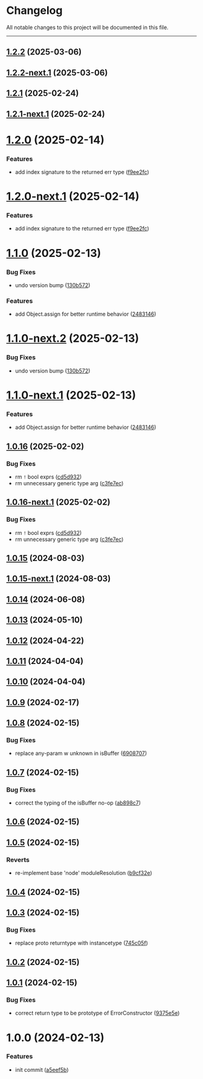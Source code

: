 # Changelog

All notable changes to this project will be documented in this file.

---

## [1.2.2](https://github.com/Nerdware-LLC/ts-type-safety-utils/compare/v1.2.1...v1.2.2) (2025-03-06)

## [1.2.2-next.1](https://github.com/Nerdware-LLC/ts-type-safety-utils/compare/v1.2.1...v1.2.2-next.1) (2025-03-06)

## [1.2.1](https://github.com/Nerdware-LLC/ts-type-safety-utils/compare/v1.2.0...v1.2.1) (2025-02-24)

## [1.2.1-next.1](https://github.com/Nerdware-LLC/ts-type-safety-utils/compare/v1.2.0...v1.2.1-next.1) (2025-02-24)

# [1.2.0](https://github.com/Nerdware-LLC/ts-type-safety-utils/compare/v1.1.0...v1.2.0) (2025-02-14)


### Features

* add index signature to the returned err type ([f9ee2fc](https://github.com/Nerdware-LLC/ts-type-safety-utils/commit/f9ee2fc1b32945dd8729fbab4bc9e038604f0b09))

# [1.2.0-next.1](https://github.com/Nerdware-LLC/ts-type-safety-utils/compare/v1.1.0...v1.2.0-next.1) (2025-02-14)


### Features

* add index signature to the returned err type ([f9ee2fc](https://github.com/Nerdware-LLC/ts-type-safety-utils/commit/f9ee2fc1b32945dd8729fbab4bc9e038604f0b09))

# [1.1.0](https://github.com/Nerdware-LLC/ts-type-safety-utils/compare/v1.0.16...v1.1.0) (2025-02-13)


### Bug Fixes

* undo version bump ([130b572](https://github.com/Nerdware-LLC/ts-type-safety-utils/commit/130b572600d6e6d9363f97e17d24e2aa6b787c94))


### Features

* add Object.assign for better runtime behavior ([2483146](https://github.com/Nerdware-LLC/ts-type-safety-utils/commit/2483146854e52044129b2daaa2503c93cad33a81))

# [1.1.0-next.2](https://github.com/Nerdware-LLC/ts-type-safety-utils/compare/v1.1.0-next.1...v1.1.0-next.2) (2025-02-13)


### Bug Fixes

* undo version bump ([130b572](https://github.com/Nerdware-LLC/ts-type-safety-utils/commit/130b572600d6e6d9363f97e17d24e2aa6b787c94))

# [1.1.0-next.1](https://github.com/Nerdware-LLC/ts-type-safety-utils/compare/v1.0.16...v1.1.0-next.1) (2025-02-13)


### Features

* add Object.assign for better runtime behavior ([2483146](https://github.com/Nerdware-LLC/ts-type-safety-utils/commit/2483146854e52044129b2daaa2503c93cad33a81))

## [1.0.16](https://github.com/Nerdware-LLC/ts-type-safety-utils/compare/v1.0.15...v1.0.16) (2025-02-02)


### Bug Fixes

* rm `!` bool exprs ([cd5d932](https://github.com/Nerdware-LLC/ts-type-safety-utils/commit/cd5d932bdadd2146ec2ab7c6a8ec6c99982aa38f))
* rm unnecessary generic type arg ([c3fe7ec](https://github.com/Nerdware-LLC/ts-type-safety-utils/commit/c3fe7ec9233de261b5adb77f1b58f20364cc46c2))

## [1.0.16-next.1](https://github.com/Nerdware-LLC/ts-type-safety-utils/compare/v1.0.15...v1.0.16-next.1) (2025-02-02)


### Bug Fixes

* rm `!` bool exprs ([cd5d932](https://github.com/Nerdware-LLC/ts-type-safety-utils/commit/cd5d932bdadd2146ec2ab7c6a8ec6c99982aa38f))
* rm unnecessary generic type arg ([c3fe7ec](https://github.com/Nerdware-LLC/ts-type-safety-utils/commit/c3fe7ec9233de261b5adb77f1b58f20364cc46c2))

## [1.0.15](https://github.com/Nerdware-LLC/ts-type-safety-utils/compare/v1.0.14...v1.0.15) (2024-08-03)

## [1.0.15-next.1](https://github.com/Nerdware-LLC/ts-type-safety-utils/compare/v1.0.14...v1.0.15-next.1) (2024-08-03)

## [1.0.14](https://github.com/Nerdware-LLC/ts-type-safety-utils/compare/v1.0.13...v1.0.14) (2024-06-08)

## [1.0.13](https://github.com/Nerdware-LLC/ts-type-safety-utils/compare/v1.0.12...v1.0.13) (2024-05-10)

## [1.0.12](https://github.com/Nerdware-LLC/ts-type-safety-utils/compare/v1.0.11...v1.0.12) (2024-04-22)

## [1.0.11](https://github.com/Nerdware-LLC/ts-type-safety-utils/compare/v1.0.10...v1.0.11) (2024-04-04)

## [1.0.10](https://github.com/Nerdware-LLC/ts-type-safety-utils/compare/v1.0.9...v1.0.10) (2024-04-04)

## [1.0.9](https://github.com/Nerdware-LLC/ts-type-safety-utils/compare/v1.0.8...v1.0.9) (2024-02-17)

## [1.0.8](https://github.com/Nerdware-LLC/ts-type-safety-utils/compare/v1.0.7...v1.0.8) (2024-02-15)


### Bug Fixes

* replace any-param w unknown in isBuffer ([6908707](https://github.com/Nerdware-LLC/ts-type-safety-utils/commit/69087071d592467e5cb6be6035d7e365d93f656e))

## [1.0.7](https://github.com/Nerdware-LLC/ts-type-safety-utils/compare/v1.0.6...v1.0.7) (2024-02-15)


### Bug Fixes

* correct the typing of the isBuffer no-op ([ab898c7](https://github.com/Nerdware-LLC/ts-type-safety-utils/commit/ab898c783b3ba86dc881ef7cc8eae43c76fa3048))

## [1.0.6](https://github.com/Nerdware-LLC/ts-type-safety-utils/compare/v1.0.5...v1.0.6) (2024-02-15)

## [1.0.5](https://github.com/Nerdware-LLC/ts-type-safety-utils/compare/v1.0.4...v1.0.5) (2024-02-15)


### Reverts

* re-implement base 'node' moduleResolution ([b9cf32e](https://github.com/Nerdware-LLC/ts-type-safety-utils/commit/b9cf32e323d486e6e3e931ff9f7f44978bc2886e))

## [1.0.4](https://github.com/Nerdware-LLC/ts-type-safety-utils/compare/v1.0.3...v1.0.4) (2024-02-15)

## [1.0.3](https://github.com/Nerdware-LLC/ts-type-safety-utils/compare/v1.0.2...v1.0.3) (2024-02-15)


### Bug Fixes

* replace proto returntype with instancetype ([745c05f](https://github.com/Nerdware-LLC/ts-type-safety-utils/commit/745c05f773f7d2b4989aeda67e54dcde7db4b0c3))

## [1.0.2](https://github.com/Nerdware-LLC/ts-type-safety-utils/compare/v1.0.1...v1.0.2) (2024-02-15)

## [1.0.1](https://github.com/Nerdware-LLC/ts-type-safety-utils/compare/v1.0.0...v1.0.1) (2024-02-15)


### Bug Fixes

* correct return type to be prototype of ErrorConstructor ([9375e5e](https://github.com/Nerdware-LLC/ts-type-safety-utils/commit/9375e5e035f1e60d083a281aacb308862a893e59))

# 1.0.0 (2024-02-13)


### Features

* init commit ([a5eef5b](https://github.com/Nerdware-LLC/ts-type-safety-utils/commit/a5eef5b1ff80d795c5ce60a0334e5b1fa05e7787))
